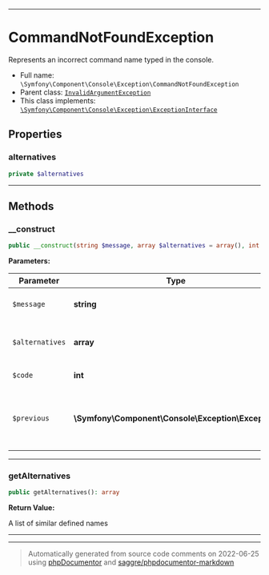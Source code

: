 ***

# CommandNotFoundException

Represents an incorrect command name typed in the console.



* Full name: `\Symfony\Component\Console\Exception\CommandNotFoundException`
* Parent class: [`InvalidArgumentException`](../../../../InvalidArgumentException.md)
* This class implements:
[`\Symfony\Component\Console\Exception\ExceptionInterface`](./ExceptionInterface.md)



## Properties


### alternatives



```php
private $alternatives
```






***

## Methods


### __construct



```php
public __construct(string $message, array $alternatives = array(), int $code, \Symfony\Component\Console\Exception\Exception $previous = null): mixed
```








**Parameters:**

| Parameter | Type | Description |
|-----------|------|-------------|
| `$message` | **string** | Exception message to throw |
| `$alternatives` | **array** | List of similar defined names |
| `$code` | **int** | Exception code |
| `$previous` | **\Symfony\Component\Console\Exception\Exception** | previous exception used for the exception chaining |




***

### getAlternatives



```php
public getAlternatives(): array
```









**Return Value:**

A list of similar defined names



***


***
> Automatically generated from source code comments on 2022-06-25 using [phpDocumentor](http://www.phpdoc.org/) and [saggre/phpdocumentor-markdown](https://github.com/Saggre/phpDocumentor-markdown)
